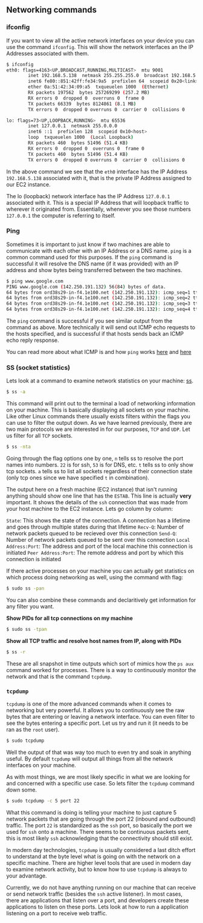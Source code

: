 ## Networking commands

### ifconfig

If you want to view all the active network interfaces on your device you can use the command `ifconfig`. This will show the network interfaces an the IP Addresses associated with them.

```bash
$ ifconfig
eth0: flags=4163<UP,BROADCAST,RUNNING,MULTICAST>  mtu 9001
        inet 192.168.5.138  netmask 255.255.255.0  broadcast 192.168.5.255
        inet6 fe80::851:42ff:fe34:9a5  prefixlen 64  scopeid 0x20<link>
        ether 0a:51:42:34:09:a5  txqueuelen 1000  (Ethernet)
        RX packets 197562  bytes 257269299 (257.2 MB)
        RX errors 0  dropped 0  overruns 0  frame 0
        TX packets 66339  bytes 8124861 (8.1 MB)
        TX errors 0  dropped 0 overruns 0  carrier 0  collisions 0

lo: flags=73<UP,LOOPBACK,RUNNING>  mtu 65536
        inet 127.0.0.1  netmask 255.0.0.0
        inet6 ::1  prefixlen 128  scopeid 0x10<host>
        loop  txqueuelen 1000  (Local Loopback)
        RX packets 460  bytes 51496 (51.4 KB)
        RX errors 0  dropped 0  overruns 0  frame 0
        TX packets 460  bytes 51496 (51.4 KB)
        TX errors 0  dropped 0 overruns 0  carrier 0  collisions 0
```

In the above command we see that the `eth0` interface has the IP Address `192.168.5.138` associated with it, that is the private IP Address assigned to our EC2 instance.

The lo (loopback) network interface has the IP Address `127.0.0.1` associated with it. This is a special IP Address that will loopback traffic to wherever it originated from. Essentially, whenever you see those numbers `127.0.0.1` the computer is referring to itself.

### Ping

Sometimes it is important to just know if two machines are able to communicate with each other with an IP Address or a DNS name. `ping` is a common command used for this purposes. If the `ping` command is successful it will resolve the DNS name (if it was provided) with an IP address and show bytes being transferred between the two machines.

```bash
$ ping www.google.com
PING www.google.com (142.250.191.132) 56(84) bytes of data.
64 bytes from ord38s29-in-f4.1e100.net (142.250.191.132): icmp_seq=1 ttl=114 time=16.2 ms
64 bytes from ord38s29-in-f4.1e100.net (142.250.191.132): icmp_seq=2 ttl=114 time=16.3 ms
64 bytes from ord38s29-in-f4.1e100.net (142.250.191.132): icmp_seq=3 ttl=114 time=16.3 ms
64 bytes from ord38s29-in-f4.1e100.net (142.250.191.132): icmp_seq=4 ttl=114 time=16.4 ms
```

The `ping` command is successful if you see similar output from the command as above. More technically it will send out ICMP echo requests to the hosts specified, and is successful if that hosts sends back an ICMP echo reply response.

You can read more about what ICMP is and how `ping` works [here](https://blog.cloudflare.com/the-most-exciting-ping-release/) and [here](https://www.cloudflare.com/learning/ddos/glossary/internet-control-message-protocol-icmp/)


### SS (socket statistics)

Lets look at a command to examine network statistics on your machine: [ss](https://www.tecmint.com/ss-command-examples-in-linux/).

```bash
$ ss -a
```

This command will print out to the terminal a load of networking information on your machine. This is basically displaying all sockets on your machine. Like other Linux commands there usually exists filters within the flags you can use to filter the output down. As we have learned previously, there are two main protocols we are interested in for our purposes, `TCP` and `UDP`. Let us filter for all `TCP` sockets.

```bash
$ ss -nta
```

Going through the flag options one by one, `n` tells ss to resolve the port names into numbers. `22` is for ssh, `53` is for DNS, etc. `t` tells ss to only show tcp sockets. `a` tells ss to list all sockets regardless of their connection state (only tcp ones since we have specified `t` in combination).

The output here on a fresh machine (EC2 instance) that isn't running anything should show one line that has the `ESTAB`. This line is actually **very** important. It shows the details of the `ssh` connection that was made from your host machine to the EC2 instance. Lets go column by column:

`State`: This shows the state of the connection. A connection has a lifetime and goes through multiple states during that lifetime
`Recv-Q`: Number of network packets queued to be recieved over this connection
`Send-Q`: Number of network packets queued to be sent over this connection
`Local Address:Port`: The address and port of the local machine this connection is initiated
`Peer Address:Port`: The remote address and port by which this connection is initiated

If there active processes on your machine you can actually get statistics on which process doing networking as well, using the command with flag:

```bash
$ sudo ss -pan
```

You can also combine these commands and declaritively get information for any filter you want.

**Show PIDs for all tcp connections on my machine**
```bash
$ sudo ss -tpan
```

**Show all TCP traffic and resolve host names from IP, along with PIDs**
```bash
$ ss -r
```

These are all snapshot in time outputs which sort of mimics how the `ps aux` command worked for processes. There is a way to continuously monitor the network and that is the command `tcpdump`.

### `tcpdump`

`tcpdump` is one of the more advanced commands when it comes to networking but very powerful. It allows you to continuously see the raw bytes that are entering or leaving a network interface. You can even filter to see the bytes entering a specific port. Let us try and run it (it needs to be ran as the `root` user).

```bash
$ sudo tcpdump
```

Well the output of that was way too much to even try and soak in anything useful. By default `tcpdump` will output all things from all the network interfaces on your machine.

As with most things, we are most likely specific in what we are looking for and concerned with a specific use case. So lets filter the `tcpdump` command down some.

```bash
$ sudo tcpdump -c 5 port 22
```

What this command is doing is telling your machine to just capture 5 network packets that are going through the port 22 (inbound and outbound) traffic. The port `22` is standardized as the `ssh` port, so basically the port we used for `ssh` onto a machine. There seems to be continuous packets sent, this is most likely `ssh` acknowledging that the connectivity should still exist.

In modern day technologies, `tcpdump` is usually considered a last ditch effort to understand at the byte level what is going on with the network on a specific machine. There are higher level tools that are used in modern day to examine network activity, but to know how to use `tcpdump` is always to your advantage.

Currently, we do not have anything running on our machine that can receive or send network traffic (besides the `ssh` active listener). In most cases, there are applications that listen over a port, and developers create these applications to listen on these ports. Lets look at how to run a application listening on a port to receive web traffic.